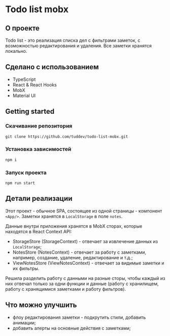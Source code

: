 # Todo list mobx

## О проекте

Todo list - это реализация списка дел с фильтрами заметок, с возможностью редактирования и удаления. Все заметки хранятся локально. 

## Сделано с использованием 

- TypeScript
- React & React Hooks
- MobX
- Material UI

## Getting started

### Скачивание репозитория

`git clone https://github.com/tuddev/todo-list-mobx.git`

### Установка зависимостей

`npm i`

### Запуск проекта 

`npm run start`

## Детали реализации

Этот проект - обычное SPA, состоящее из одной страницы - компонент `<App/>`. 
Заметки хранятся в `LocalStorage` в поле `notes`.

Данные внутри приложения хранятся в MobX сторах, которые находятся в React Context API:
- StorageStore (StorageContext) - отвечает за извлечение данных из `LocalStorage`;
- NotesStore (NotesContext) - отвечает за работу с заметками, например, создание, удаление, редактирование и т.д.;
- ViewNotesStore (ViewNotesContext) - отвечает за видимые заметки и их фильтры.

Решила разделить работу с данными на разные сторы, чтобы каждый из них отвечал только за одни функции и данные (работу с хранилищем, работу с хранящимися заметками и работу фильтров).

## Что можно улучшить

- флоу редактирования заметки - подкрутить стили, добавить анимации;
- добавить алерты на основные действия с заметками;
